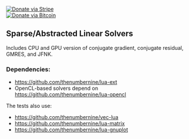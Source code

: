 [![Donate via Stripe](https://img.shields.io/badge/Donate-Stripe-green.svg)](https://buy.stripe.com/00gbJZ0OdcNs9zi288)<br>
[![Donate via Bitcoin](https://img.shields.io/badge/Donate-Bitcoin-green.svg)](bitcoin:37fsp7qQKU8XoHZGRQvVzQVP8FrEJ73cSJ)<br>

## Sparse/Abstracted Linear Solvers

Includes CPU and GPU version of conjugate gradient, conjugate residual, GMRES, and JFNK.

### Dependencies:

- https://github.com/thenumbernine/lua-ext
- OpenCL-based solvers depend on https://github.com/thenumbernine/lua-opencl

The tests also use:
- https://github.com/thenumbernine/vec-lua
- https://github.com/thenumbernine/lua-matrix
- https://github.com/thenumbernine/lua-gnuplot
